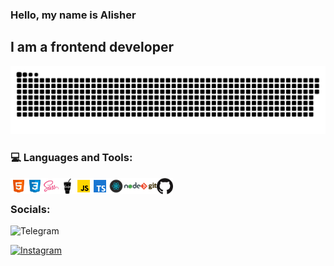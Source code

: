
### Hello, my name is Alisher

## I am a frontend developer

<!-- - 💻 Web developer
- ☀️ I am filled with my knowledge of React
- 👯 I will be glad to any cooperation and practical advice -->





<p align="center">
 <img width="600" src="assets/github-snake.svg" alt="snake"/>
</p>


### 💻 Languages and Tools:

<img align="left" alt="HTML5" width="26px" src="./src/img/html.svg" />
<img align="left" alt="CSS3" width="26px" src="./src/img/css.svg" />
<img align="left" alt="Sass" width="26px" src="./src/img/sass.svg" />
<img align="left" alt="Gulp" width="26px" src="./src/img/gulpb.svg" />
<img align="left" alt="JavaScript" width="26px" src="./src/img/jsb.svg" />
<img align="left" alt="TypeScript" width="26px" src="./src/img/tsb.svg" />
<img align="left" alt="React" width="26px" src="./src/img/react.svg" />
<img align="left" alt="Node.js" width="26px" src="./src/img/nodejs.svg" />
<img align="left" alt="Git" width="26px" src="https://raw.githubusercontent.com/github/explore/80688e429a7d4ef2fca1e82350fe8e3517d3494d/topics/git/git.png" />
<img align="left" alt="GitHub" width="26px" src="https://raw.githubusercontent.com/github/explore/78df643247d429f6cc873026c0622819ad797942/topics/github/github.png" />


<br>


### Socials:
![Telegram](https://img.shields.io/badge/-Telegram-090909?style=for-the-badge&logo=telegram&logoColor=27A0D9)
<!-- ![YouTube](https://img.shields.io/badge/-YouTube-090909?style=for-the-badge&logo=YouTube&logoColor=FF0000) -->
[![Instagram](https://img.shields.io/badge/-Instagram-090909?style=for-the-badge&logo=instagram&logoColor=B4068E)](https://www.instagram.com/_bakhriev__/)